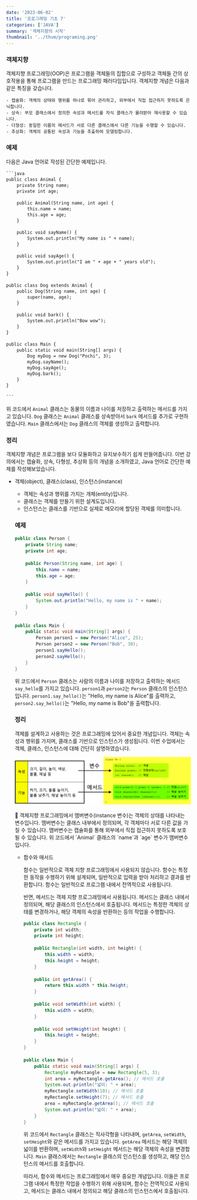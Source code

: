 ```yaml
---
date: '2023-06-02'
title: '프로그래밍 기초 7'
categories: ['JAVA']
summary: '객체지향의 시작'
thumbnail: '../thum/programing.png'
---
```


### 객체지향

  객체지향 프로그래밍(OOP)은 프로그램을 객체들의 집합으로 구성하고 객체들 간의 상호작용을 통해 프로그램을 만드는 프로그래밍 패러다임입니다. 객체지향 개념은 다음과 같은 특징을 갖습니다.

    - 캡슐화: 객체의 상태와 행위를 하나로 묶어 관리하고, 외부에서 직접 접근하지 못하도록 은닉합니다.
    - 상속: 부모 클래스에서 정의한 속성과 메서드를 자식 클래스가 물려받아 재사용할 수 있습니다.
    - 다형성: 동일한 이름의 메서드가 서로 다른 클래스에서 다른 기능을 수행할 수 있습니다.
    - 추상화: 객체의 공통된 속성과 기능을 추출하여 모델링합니다.

  ### 예제

  다음은 Java 언어로 작성된 간단한 예제입니다.

    ```java
    public class Animal {
        private String name;
        private int age;
    
        public Animal(String name, int age) {
            this.name = name;
            this.age = age;
        }
    
        public void sayName() {
            System.out.println("My name is " + name);
        }
    
        public void sayAge() {
            System.out.println("I am " + age + " years old");
        }
    }
    
    public class Dog extends Animal {
        public Dog(String name, int age) {
            super(name, age);
        }
    
        public void bark() {
            System.out.println("Bow wow");
        }
    }
    
    public class Main {
        public static void main(String[] args) {
            Dog myDog = new Dog("Pochi", 3);
            myDog.sayName();
            myDog.sayAge();
            myDog.bark();
        }
    }
    
    ```

  위 코드에서 `Animal` 클래스는 동물의 이름과 나이를 저장하고 출력하는 메서드를 가지고 있습니다. `Dog` 클래스는 `Animal` 클래스를 상속받아서 `bark` 메서드를 추가로
  구현하였습니다. `Main` 클래스에서는 `Dog` 클래스의 객체를 생성하고 출력합니다.

  ### 정리

  객체지향 개념은 프로그램을 보다 모듈화하고 유지보수하기 쉽게 만들어줍니다. 이번 강의에서는 캡슐화, 상속, 다형성, 추상화 등의 개념을 소개하였고, Java 언어로 간단한 예제를 작성해보았습니다.

- 객체(object), 클래스(class), 인스턴스(instance)
    - 객체는 속성과 행위를 가지는 개체(entity)입니다.
    - 클래스는 객체를 만들기 위한 설계도입니다.
    - 인스턴스는 클래스를 기반으로 실제로 메모리에 할당된 객체를 의미합니다.

  ### 예제

    ```java
    public class Person {
        private String name;
        private int age;
    
        public Person(String name, int age) {
            this.name = name;
            this.age = age;
        }
    
        public void sayHello() {
            System.out.println("Hello, my name is " + name);
        }
    }
    
    public class Main {
        public static void main(String[] args) {
            Person person1 = new Person("Alice", 25);
            Person person2 = new Person("Bob", 30);
            person1.sayHello();
            person2.sayHello();
        }
    }
    ```

  위 코드에서 `Person` 클래스는 사람의 이름과 나이를 저장하고 출력하는 메서드 `say_hello`를 가지고 있습니다. `person1`과 `person2`는 `Person` 클래스의
  인스턴스입니다. `person1.say_hello()`는 "Hello, my name is Alice"를 출력하고, `person2.say_hello()`는 "Hello, my name is Bob"을
  출력합니다.

  ### 정리

  객체를 설계하고 사용하는 것은 프로그래밍에 있어서 중요한 개념입니다. 객체는 속성과 행위를 가지며, 클래스를 기반으로 인스턴스가 생성됩니다. 이번 수업에서는 객체, 클래스, 인스턴스에 대해 간단히 설명하였습니다.

  ![img_3.png](img_3.png)

    <aside>
    🔼 객체지향 프로그래밍에서 맴버변수(instance 변수)는 객체의 상태를 나타내는 변수입니다. 
    맴버변수는 클래스 내부에서 정의되며, 각 객체마다 서로 다른 값을 가질 수 있습니다. 
    맴버변수는 캡슐화를 통해 외부에서 직접 접근하지 못하도록 보호될 수 있습니다. 
    위 코드에서 `Animal` 클래스의 `name`과 `age` 변수가 맴버변수입니다.

    </aside>

    - 함수와 매서드

      함수는 일반적으로 객체 지향 프로그래밍에서 사용되지 않습니다. 함수는 특정한 동작을 수행하기 위해 설계되며, 일반적으로 입력을 받아 처리하고 결과를 반환합니다. 함수는 일반적으로 프로그램 내에서 전역적으로
      사용됩니다.

      반면, 메서드는 객체 지향 프로그래밍에서 사용됩니다. 메서드는 클래스 내에서 정의되며, 해당 클래스의 인스턴스에서 호출됩니다. 메서드는 특정한 객체의 상태를 변경하거나, 해당 객체의 속성을 반환하는 등의
      작업을 수행합니다.

        ```java
        public class Rectangle {
            private int width;
            private int height;
        
            public Rectangle(int width, int height) {
                this.width = width;
                this.height = height;
            }
        
            public int getArea() {
                return this.width * this.height;
            }
        
            public void setWidth(int width) {
                this.width = width;
            }
        
            public void setHeight(int height) {
                this.height = height;
            }
        }
        
        public class Main {
            public static void main(String[] args) {
                Rectangle myRectangle = new Rectangle(5, 3);
                int area = myRectangle.getArea(); // 메서드 호출
                System.out.println("넓이: " + area);
                myRectangle.setWidth(10); // 메서드 호출
                myRectangle.setHeight(7); // 메서드 호출
                area = myRectangle.getArea(); // 메서드 호출
                System.out.println("넓이: " + area);
            }
        }
        ```

      위 코드에서 `Rectangle` 클래스는 직사각형을 나타내며, `getArea`, `setWidth`, `setHeight`와 같은 메서드를 가지고 있습니다. `getArea` 메서드는 해당 객체의
      넓이를 반환하며, `setWidth`와 `setHeight` 메서드는 해당 객체의 속성을 변경합니다. `Main` 클래스에서는 `Rectangle` 클래스의 인스턴스를 생성하고, 해당 인스턴스의 메서드를
      호출합니다.

      따라서, 함수와 메서드는 프로그래밍에서 매우 중요한 개념입니다. 이들은 프로그램 내에서 특정한 작업을 수행하기 위해 사용되며, 함수는 전역적으로 사용되고, 메서드는 클래스 내에서 정의되고 해당 클래스의
      인스턴스에서 호출됩니다.